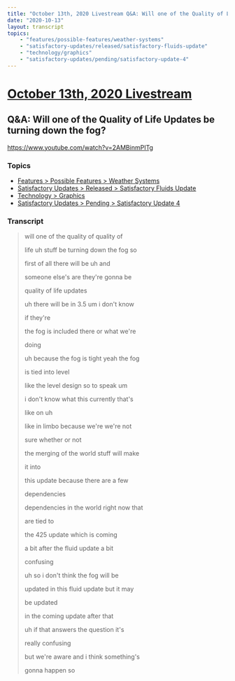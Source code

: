 ```yaml
---
title: "October 13th, 2020 Livestream Q&A: Will one of the Quality of Life Updates be turning down the fog?"
date: "2020-10-13"
layout: transcript
topics:
    - "features/possible-features/weather-systems"
    - "satisfactory-updates/released/satisfactory-fluids-update"
    - "technology/graphics"
    - "satisfactory-updates/pending/satisfactory-update-4"
---
```

# [October 13th, 2020 Livestream](../2020-10-13.md)
## Q&A: Will one of the Quality of Life Updates be turning down the fog?
https://www.youtube.com/watch?v=2AMBinmPITg

### Topics
* [Features > Possible Features > Weather Systems](../topics/features/possible-features/weather-systems.md)
* [Satisfactory Updates > Released > Satisfactory Fluids Update](../topics/satisfactory-updates/released/satisfactory-fluids-update.md)
* [Technology > Graphics](../topics/technology/graphics.md)
* [Satisfactory Updates > Pending > Satisfactory Update 4](../topics/satisfactory-updates/pending/satisfactory-update-4.md)

### Transcript

> will one of the quality of quality of
> 
> life uh stuff be turning down the fog so
> 
> first of all there will be uh and
> 
> someone else's are they're gonna be
> 
> quality of life updates
> 
> uh there will be in 3.5 um i don't know
> 
> if they're
> 
> the fog is included there or what we're
> 
> doing
> 
> uh because the fog is tight yeah the fog
> 
> is tied into level
> 
> like the level design so to speak um
> 
> i don't know what this currently that's
> 
> like on uh
> 
> like in limbo because we're we're not
> 
> sure whether or not
> 
> the merging of the world stuff will make
> 
> it into
> 
> this update because there are a few
> 
> dependencies
> 
> dependencies in the world right now that
> 
> are tied to
> 
> the 425 update which is coming
> 
> a bit after the fluid update a bit
> 
> confusing
> 
> uh so i don't think the fog will be
> 
> updated in this fluid update but it may
> 
> be updated
> 
> in the coming update after that
> 
> uh if that answers the question it's
> 
> really confusing
> 
> but we're aware and i think something's
> 
> gonna happen so
> 
